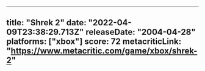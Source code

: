 
---
title: "Shrek 2"
date: "2022-04-09T23:38:29.713Z"
releaseDate: "2004-04-28"
platforms: ["xbox"]
score: 72
metacriticLink: "https://www.metacritic.com/game/xbox/shrek-2"
---
